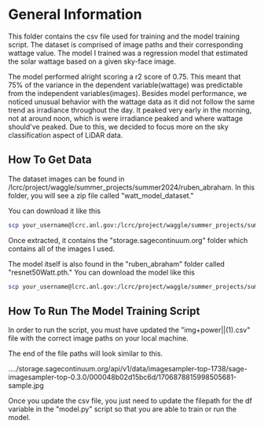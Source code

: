 # General Information
This folder contains the csv file used for training and the model training script. The dataset is comprised of image paths and their corresponding wattage value. The model I trained was a regression model that estimated the solar wattage based on a given sky-face image. 

The model performed alright scoring a r2 score of 0.75. This meant that 75% of the variance in the dependent variable(wattage) was predictable from the independent variables(images). Besides model performance, we noticed unusual behavior with the wattage data as it did not follow the same trend as irradiance throughout the day. It peaked very early in the morning, not at around noon, which is were irradiance peaked and where wattage should've peaked. Due to this, we decided to focus more on the sky classification aspect of LiDAR data. 

## How To Get Data
The dataset images can be found in /lcrc/project/waggle/summer_projects/summer2024/ruben_abraham. In this folder, you will see a zip file called "watt_model_dataset."

You can download it like this
```sh
scp your_username@lcrc.anl.gov:/lcrc/project/waggle/summer_projects/summer2024/ruben_abraham/watt_model_dataset.zip /your/local/path/on/computer
```
Once extracted, it contains the "storage.sagecontinuum.org" folder which contains all of the images I used.

The model itself is also found in the "ruben_abraham" folder called "resnet50Watt.pth." 
You can download the model like this
```sh
scp your_username@lcrc.anl.gov:/lcrc/project/waggle/summer_projects/summer2024/ruben_abraham/resnet50Watt.pth /your/local/path/on/computer
```

## How To Run The Model Training Script
In order to run the script, you must have updated the "img+power||(1).csv" file with the correct image paths on your local machine.  

The end of the file paths will look similar to this.

..../storage.sagecontinuum.org/api/v1/data/imagesampler-top-1738/sage-imagesampler-top-0.3.0/000048b02d15bc6d/1706878815998505681-sample.jpg

Once you update the csv file, you just need to update the filepath for the df variable in the "model.py" script so that you are able to train or run the model. 

